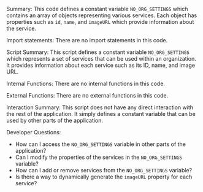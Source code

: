 Summary:
This code defines a constant variable `NO_ORG_SETTINGS` which contains an array of objects representing various services. Each object has properties such as `id`, `name`, and `imageURL` which provide information about the service.

Import statements:
There are no import statements in this code.

Script Summary:
This script defines a constant variable `NO_ORG_SETTINGS` which represents a set of services that can be used within an organization. It provides information about each service such as its ID, name, and image URL.

Internal Functions:
There are no internal functions in this code.

External Functions:
There are no external functions in this code.

Interaction Summary:
This script does not have any direct interaction with the rest of the application. It simply defines a constant variable that can be used by other parts of the application.

Developer Questions:
- How can I access the `NO_ORG_SETTINGS` variable in other parts of the application?
- Can I modify the properties of the services in the `NO_ORG_SETTINGS` variable?
- How can I add or remove services from the `NO_ORG_SETTINGS` variable?
- Is there a way to dynamically generate the `imageURL` property for each service?